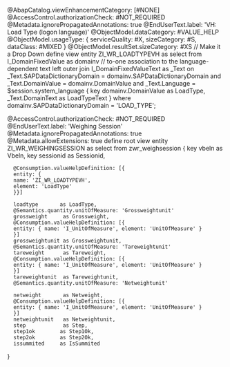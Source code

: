 @AbapCatalog.viewEnhancementCategory: [#NONE]
@AccessControl.authorizationCheck: #NOT_REQUIRED
@Metadata.ignorePropagatedAnnotations: true
@EndUserText.label: 'VH: Load Type (logon language)'
@ObjectModel.dataCategory: #VALUE_HELP
@ObjectModel.usageType: { serviceQuality: #X, sizeCategory: #S, dataClass: #MIXED }
@ObjectModel.resultSet.sizeCategory: #XS  // Make it a Drop Down
define view entity ZI_WR_LOADTYPEVH 
   as select from I_DomainFixedValue as domainv
    // to-one association to the language-dependent text
    left outer join I_DomainFixedValueText as _Text
      on  _Text.SAPDataDictionaryDomain = domainv.SAPDataDictionaryDomain
      and _Text.DomainValue             = domainv.DomainValue
      and _Text.Language                = $session.system_language
{
  key domainv.DomainValue as LoadType,
      _Text.DomainText     as LoadTypeText
}
where domainv.SAPDataDictionaryDomain = 'LOAD_TYPE';



@AccessControl.authorizationCheck: #NOT_REQUIRED
@EndUserText.label: 'Weighing Session'
@Metadata.ignorePropagatedAnnotations: true
@Metadata.allowExtensions: true
define root view entity ZI_WR_WEIGHINGSESSION
  as select from zwr_weighsession
{
  key vbeln           as Vbeln,
  key sessionid       as Sessionid,
  
      @Consumption.valueHelpDefinition: [{ 
      entity: {
      name: 'ZI_WR_LOADTYPEVH',  
      element: 'LoadType'
      }}]
      
      loadtype       as LoadType,
      @Semantics.quantity.unitOfMeasure: 'Grossweightunit'
      grossweight     as Grossweight,
      @Consumption.valueHelpDefinition: [{
      entity: { name: 'I_UnitOfMeasure', element: 'UnitOfMeasure' }
      }]
      grossweightunit as Grossweightunit,
      @Semantics.quantity.unitOfMeasure: 'Tareweightunit'
      tareweight      as Tareweight,
      @Consumption.valueHelpDefinition: [{
      entity: { name: 'I_UnitOfMeasure', element: 'UnitOfMeasure' }
      }]
      tareweightunit  as Tareweightunit,
      @Semantics.quantity.unitOfMeasure: 'Netweightunit'
      
      netweight       as Netweight,
      @Consumption.valueHelpDefinition: [{
      entity: { name: 'I_UnitOfMeasure', element: 'UnitOfMeasure' }
      }]
      netweightunit   as Netweightunit,
      step            as Step,
      step1ok        as Step1Ok,
      step2ok        as Step2Ok,
      issummited     as IsSummited
} 
